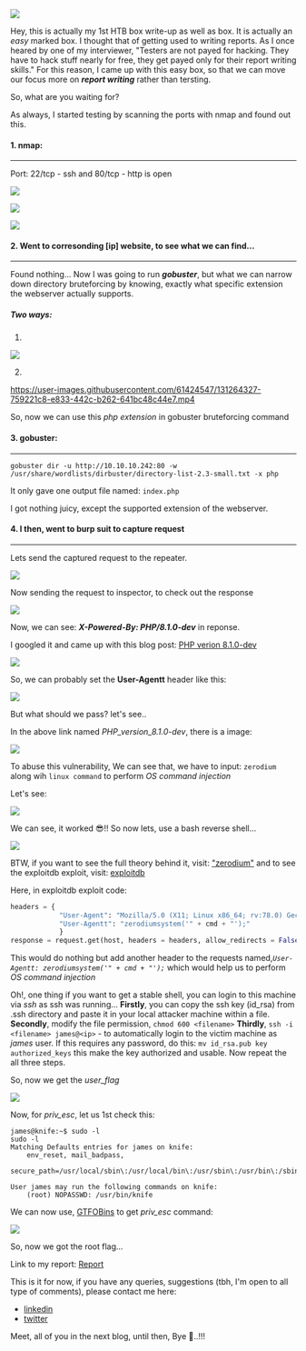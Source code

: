 ![](0.profile_pic.png?raw=true)

Hey, this is actually my 1st HTB box write-up as well as box. It is actually an _easy_ marked box. I thought that of getting used to writing reports. As I once heared by one of my interviewer, "Testers are not payed for hacking. They have to hack stuff nearly for free, they get payed only for their report writing skills." For this reason, I came up with this easy box, so that we can move our focus more on ***report writing*** rather than tersting.

So, what are you waiting for?

As always, I started testing by scanning the ports with nmap and found out this.

#### 1. nmap:
--------
Port: 22/tcp - ssh and 80/tcp - http is open

![](Scan1.png?raw=true)

![](Scan2.png?raw=true)

![](Scan3.png?raw=true)

#### 2. Went to corresonding [ip] website, to see what we can find...
--------------------
Found nothing...
Now I was going to run ***gobuster***, but what we can narrow down directory bruteforcing by knowing, exactly what specific extension the webserver actually supports.

##### Two ways:

1. 
![](1.find_supported_server_extension.png?raw=true)

2.

https://user-images.githubusercontent.com/61424547/131264327-759221c8-e833-442c-b262-641bc48c44e7.mp4

So, now we can use this _php extension_ in gobuster bruteforcing command

#### 3. gobuster:
-----------
```
gobuster dir -u http://10.10.10.242:80 -w /usr/share/wordlists/dirbuster/directory-list-2.3-small.txt -x php
```

It only gave one output file named: `index.php`

I got nothing juicy, except the supported extension of the webserver.


#### 4. I then, went to burp suit to capture request
----------

Lets send the captured request to the repeater.

![](3.capturing_request.png?raw=true)

Now sending the request to inspector, to check out the response

![](4.sending_request_to_inspector.png?raw=true)

Now, we can see: ***X-Powered-By: PHP/8.1.0-dev*** in reponse.

I googled it and came up with this blog post: [PHP verion 8.1.0-dev](https://flast101.github.io/php-8.1.0-dev-backdoor-rce/)

![](5.PHP_verion_8.1.0-dev.png?raw=true)

So, we can probably set the **User-Agentt** header like this:

![](6.adding_User-Agentt_header.png?raw=true)

But what should we pass? let's see..

In the above link named _PHP_version_8.1.0-dev_, there is a image:

![](https://flast101.github.io/php-8.1.0-dev-backdoor-rce/php-repo.png?raw=true)

To abuse this vulnerability, We can see that, we have to input: `zerodium` along wih `linux command` to perform _OS command injection_

Let's see:

![](7.zerdium_code_test.png?raw=true)

We can see, it worked 😎!! So now lets, use a bash reverse shell...

![](8.zerodium_initial_shell.png?raw=true)

BTW, if you want to see the full theory behind it, visit: ["zerodium"](https://arstechnica.com/gadgets/2021/03/hackers-backdoor-php-source-code-after-breaching-internal-git-server/) and to see the exploitdb exploit, visit: [exploitdb](https://www.exploit-db.com/exploits/49933)

Here, in exploitdb exploit code:
```python
headers = {
            "User-Agent": "Mozilla/5.0 (X11; Linux x86_64; rv:78.0) Gecko/20100101 Firefox/78.0",
            "User-Agentt": "zerodiumsystem('" + cmd + "');"
            }
response = request.get(host, headers = headers, allow_redirects = False)
```

This would do nothing but add another header to the requests named,_`User-Agentt: zerodiumsystem('" + cmd + "');`_ which would help us to perform _OS command injection_

Oh!, one thing if you want to get a stable shell, you can login to this machine via _ssh_ as ssh was running...
**Firstly**, you can copy the ssh key (id_rsa) from .ssh directory and paste it in your local attacker machine within a file.
**Secondly**, modify the file permission, `chmod 600 <filename>`
**Thirdly**, `ssh -i <filename> james@<ip>` - to automatically login to the victim machine as _james_ user.
If this requires any password, do this: `mv id_rsa.pub key authorized_keys` this make the key authorized and usable. Now repeat the all three steps.



So, now we get the _user_flag_

![](9.user_flag.png?raw=true)

Now, for _priv_esc_, let us 1st check this:
```
james@knife:~$ sudo -l
sudo -l
Matching Defaults entries for james on knife:
    env_reset, mail_badpass,
    secure_path=/usr/local/sbin\:/usr/local/bin\:/usr/sbin\:/usr/bin\:/sbin\:/bin\:/snap/bin

User james may run the following commands on knife:
    (root) NOPASSWD: /usr/bin/knife
```
We can now use, [GTFOBins](https://gtfobins.github.io/) to get _priv_esc_ command:

![](10.root_flag.png?raw=true)

So, now we got the root flag...

Link to my report: [Report](https://docs.google.com/document/d/1aHbwQkNBxTsbXFTdsa9iHAaOxjY7efREyHJbgDGJmkE/edit?usp=sharing)

This is it for now, if you have any queries, suggestions (tbh, I'm open to all type of comments), please contact me here:
- [linkedin](https://www.linkedin.com/in/soumyanil-biswas/)
- [twitter](https://twitter.com/reveng007)

Meet, all of you in the next blog, until then, Bye 👋..!!!

